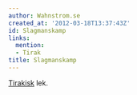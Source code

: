 ```yaml
---
author: Wahnstrom.se
created_at: '2012-03-18T13:37:43Z'
id: Slagmanskamp
links:
  mention:
  - Tirak
title: Slagmanskamp
---
```


[Tirakisk] lek.

  [Tirakisk]: Tirak